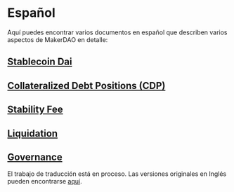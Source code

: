 # Español

Aquí puedes encontrar varios documentos en español que describen varios aspectos de MakerDAO en detalle:

## [Stablecoin Dai](https://github.com/makerdao/community/tree/ba00456c6e4bd85eb3447ecb6221fe81007532ee/faqs/es/dai.md)

## [Collateralized Debt Positions \(CDP\)](https://github.com/makerdao/community/tree/ba00456c6e4bd85eb3447ecb6221fe81007532ee/faqs/es/cdp.md)

## [Stability Fee](https://github.com/makerdao/community/tree/ba00456c6e4bd85eb3447ecb6221fe81007532ee/faqs/es/stability-fee.md)

## [Liquidation](liquidation.md)

## [Governance](https://github.com/makerdao/community/tree/ba00456c6e4bd85eb3447ecb6221fe81007532ee/faqs/es/governance.md)

El trabajo de traducción está en proceso. Las versiones originales en Inglés pueden encontrarse [aquí](../).

